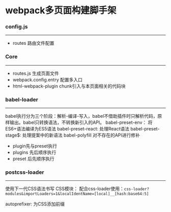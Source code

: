 # webpack多页面构建脚手架

### config.js
----------
- routes 路由文件配置

### Core
----------
- routes.js 生成页面文件
- webpack.config.entry 配置多入口
- html-webpack-plugin chunk引入与本页面相关的代码块

### babel-loader
----------
babel执行分为三个阶段：解析-编译-写入，babel不借助插件时只解析代码，原样输出。babel只转换语法，不转换新引入的API。
babel-preset-env：
	将ES6+语法编译为ES5语法
babel-preset-react:
	处理React语法
babel-preset-stage$:
	处理提案中的新语法
babel-polyfill
	对不存在的API进行修补

- plugin先与preset执行
- plugins 先后顺序执行
- preset 后先顺序执行

### postcss-loader
---------
使用下一代CSS语法书写
CSS模块：
	配合css-loader使用：`css-loader?modules&importLoaders=1&localIdentName=[local]__[hash:base64:5]`

autoprefixer:
	为CSS添加前缀
